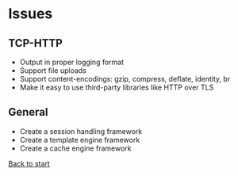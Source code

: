 # Issues

## TCP-HTTP

* Output in proper logging format
* Support file uploads
* Support content-encodings: gzip, compress, deflate, identity, br
* Make it easy to use third-party libraries like HTTP over TLS

## General

* Create a session handling framework
* Create a template engine framework
* Create a cache engine framework


[Back to start](../../../)
